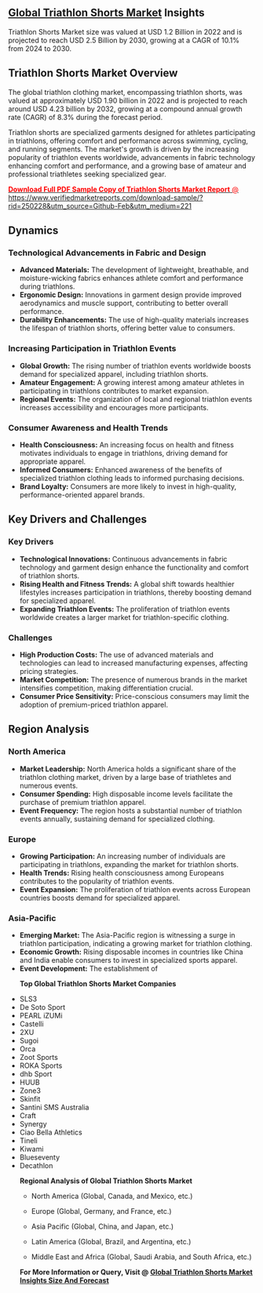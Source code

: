 <h2><a href="https://www.verifiedmarketreports.com/download-sample/?rid=250228&amp;utm_source=Github&amp;utm_medium=221" target="_blank">Global Triathlon Shorts Market</a> Insights</h2><p>Triathlon Shorts Market size was valued at USD 1.2 Billion in 2022 and is projected to reach USD 2.5 Billion by 2030, growing at a CAGR of 10.1% from 2024 to 2030.</p><p> <h2>Triathlon Shorts Market Overview</h2> <p>The global triathlon clothing market, encompassing triathlon shorts, was valued at approximately USD 1.90 billion in 2022 and is projected to reach around USD 4.23 billion by 2032, growing at a compound annual growth rate (CAGR) of 8.3% during the forecast period. </p> <p>Triathlon shorts are specialized garments designed for athletes participating in triathlons, offering comfort and performance across swimming, cycling, and running segments. The market's growth is driven by the increasing popularity of triathlon events worldwide, advancements in fabric technology enhancing comfort and performance, and a growing base of amateur and professional triathletes seeking specialized gear. </p> <p><a href="https://www.polarismarketresearch.com/download-sample/?rid=249478"><p><span class=""><span style="color: #ff0000;"><strong>Download Full PDF Sample Copy of Triathlon Shorts Market Report</strong> @ </span><a href="https://www.verifiedmarketreports.com/download-sample/?rid=250228&amp;utm_source=Github-Feb&amp;utm_medium=221" target="_blank">https://www.verifiedmarketreports.com/download-sample/?rid=250228&amp;utm_source=Github-Feb&amp;utm_medium=221</a></span></p></a></p> <h2>Dynamics</h2> <h3>Technological Advancements in Fabric and Design</h3> <ul> <li><strong>Advanced Materials:</strong> The development of lightweight, breathable, and moisture-wicking fabrics enhances athlete comfort and performance during triathlons. </li> <li><strong>Ergonomic Design:</strong> Innovations in garment design provide improved aerodynamics and muscle support, contributing to better overall performance. </li> <li><strong>Durability Enhancements:</strong> The use of high-quality materials increases the lifespan of triathlon shorts, offering better value to consumers. </li> </ul> <h3>Increasing Participation in Triathlon Events</h3> <ul> <li><strong>Global Growth:</strong> The rising number of triathlon events worldwide boosts demand for specialized apparel, including triathlon shorts. </li> <li><strong>Amateur Engagement:</strong> A growing interest among amateur athletes in participating in triathlons contributes to market expansion. </li> <li><strong>Regional Events:</strong> The organization of local and regional triathlon events increases accessibility and encourages more participants. </li> </ul> <h3>Consumer Awareness and Health Trends</h3> <ul> <li><strong>Health Consciousness:</strong> An increasing focus on health and fitness motivates individuals to engage in triathlons, driving demand for appropriate apparel. </li> <li><strong>Informed Consumers:</strong> Enhanced awareness of the benefits of specialized triathlon clothing leads to informed purchasing decisions. </li> <li><strong>Brand Loyalty:</strong> Consumers are more likely to invest in high-quality, performance-oriented apparel brands. </li> </ul> <h2>Key Drivers and Challenges</h2> <h3>Key Drivers</h3> <ul> <li><strong>Technological Innovations:</strong> Continuous advancements in fabric technology and garment design enhance the functionality and comfort of triathlon shorts. </li> <li><strong>Rising Health and Fitness Trends:</strong> A global shift towards healthier lifestyles increases participation in triathlons, thereby boosting demand for specialized apparel. </li> <li><strong>Expanding Triathlon Events:</strong> The proliferation of triathlon events worldwide creates a larger market for triathlon-specific clothing. </li> </ul> <h3>Challenges</h3> <ul> <li><strong>High Production Costs:</strong> The use of advanced materials and technologies can lead to increased manufacturing expenses, affecting pricing strategies. </li> <li><strong>Market Competition:</strong> The presence of numerous brands in the market intensifies competition, making differentiation crucial. </li> <li><strong>Consumer Price Sensitivity:</strong> Price-conscious consumers may limit the adoption of premium-priced triathlon apparel. </li> </ul> <h2>Region Analysis</h2> <h3>North America</h3> <ul> <li><strong>Market Leadership:</strong> North America holds a significant share of the triathlon clothing market, driven by a large base of triathletes and numerous events. </li> <li><strong>Consumer Spending:</strong> High disposable income levels facilitate the purchase of premium triathlon apparel. </li> <li><strong>Event Frequency:</strong> The region hosts a substantial number of triathlon events annually, sustaining demand for specialized clothing. </li> </ul> <h3>Europe</h3> <ul> <li><strong>Growing Participation:</strong> An increasing number of individuals are participating in triathlons, expanding the market for triathlon shorts. </li> <li><strong>Health Trends:</strong> Rising health consciousness among Europeans contributes to the popularity of triathlon events. </li> <li><strong>Event Expansion:</strong> The proliferation of triathlon events across European countries boosts demand for specialized apparel. </li> </ul> <h3>Asia-Pacific</h3> <ul> <li><strong>Emerging Market:</strong> The Asia-Pacific region is witnessing a surge in triathlon participation, indicating a growing market for triathlon clothing. </li> <li><strong>Economic Growth:</strong> Rising disposable incomes in countries like China and India enable consumers to invest in specialized sports apparel. </li> <li><strong>Event Development:</strong> The establishment of</p><p><strong>Top Global Triathlon Shorts Market Companies</strong></p><div data-test-id=""><p><li>SLS3</li><li> De Soto Sport</li><li> PEARL iZUMi</li><li> Castelli</li><li> 2XU</li><li> Sugoi</li><li> Orca</li><li> Zoot Sports</li><li> ROKA Sports</li><li> dhb Sport</li><li> HUUB</li><li> Zone3</li><li> Skinfit</li><li> Santini SMS Australia</li><li> Craft</li><li> Synergy</li><li> Ciao Bella Athletics</li><li> Tineli</li><li> Kiwami</li><li> Blueseventy</li><li> Decathlon</li></p><div><strong>Regional Analysis of&nbsp;Global Triathlon Shorts Market</strong></div><ul><li dir="ltr"><p dir="ltr">North America&nbsp;(Global, Canada, and Mexico, etc.)</p></li><li dir="ltr"><p dir="ltr">Europe (Global, Germany, and France, etc.)</p></li><li dir="ltr"><p dir="ltr">Asia Pacific&nbsp;(Global, China, and Japan, etc.)</p></li><li dir="ltr"><p dir="ltr">Latin America&nbsp;(Global, Brazil, and Argentina, etc.)</p></li><li dir="ltr">Middle East and Africa&nbsp;(Global, Saudi Arabia, and South Africa, etc.)</li></ul><p><strong>For More Information or Query, Visit @&nbsp;</strong><strong><a href="https://www.verifiedmarketreports.com/product/triathlon-shorts-market/?utm_source=Github&amp;utm_medium=221" target="_blank">Global Triathlon Shorts Market Insights Size And Forecast</a></strong></p></div>
